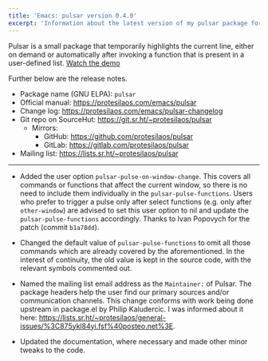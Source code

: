 ```yaml
---
title: 'Emacs: pulsar version 0.4.0'
excerpt: 'Information about the latest version of my pulsar package for GNU Emacs.'
---
```


Pulsar is a small package that temporarily highlights the current line,
either on demand or automatically after invoking a function that is
present in a user-defined list.  [Watch the
demo](https://protesilaos.com/codelog/2022-03-14-emacs-pulsar-demo/)

Further below are the release notes.

+ Package name (GNU ELPA): `pulsar`
+ Official manual: <https://protesilaos.com/emacs/pulsar>
+ Change log: <https://protesilaos.com/emacs/pulsar-changelog>
+ Git repo on SourceHut: <https://git.sr.ht/~protesilaos/pulsar>
  - Mirrors:
    + GitHub: <https://github.com/protesilaos/pulsar>
    + GitLab: <https://gitlab.com/protesilaos/pulsar>
+ Mailing list: <https://lists.sr.ht/~protesilaos/pulsar>

* * *

-   Added the user option `pulsar-pulse-on-window-change`.  This covers
    all commands or functions that affect the current window, so there is
    no need to include them individually in the `pulsar-pulse-functions`.
    Users who prefer to trigger a pulse only after select functions
    (e.g. only after `other-window`) are advised to set this user option
    to nil and update the `pulsar-pulse-functions` accordingly.  Thanks to
    Ivan Popovych for the patch (commit `b1a78dd`).

-   Changed the default value of `pulsar-pulse-functions` to omit all
    those commands which are already covered by the aforementioned.  In
    the interest of continuity, the old value is kept in the source
    code, with the relevant symbols commented out.

-   Named the mailing list email address as the `Maintainer:` of Pulsar.
    The package headers help the user find our primary sources and/or
    communication channels.  This change conforms with work being done
    upstream in package.el by Philip Kaludercic.  I was informed about it
    here:
    <https://lists.sr.ht/~protesilaos/general-issues/%3C875ykl84yi.fsf%40posteo.net%3E>.

-   Updated the documentation, where necessary and made other minor tweaks
    to the code.
